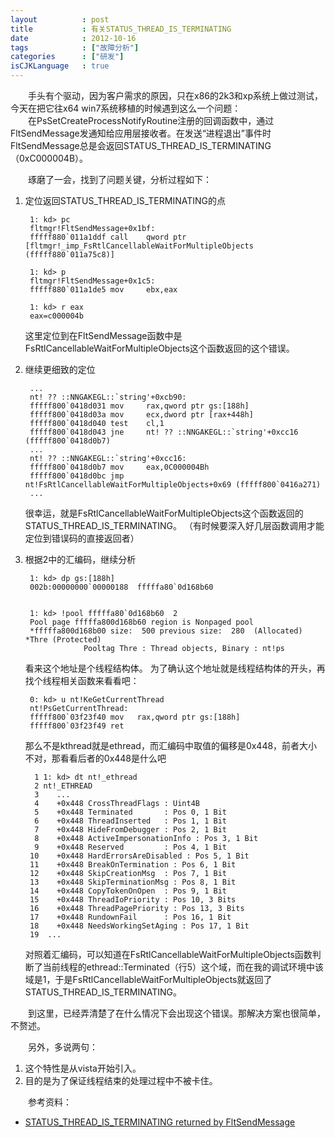 ```yaml
---
layout          : post
title           : 有关STATUS_THREAD_IS_TERMINATING
date            : 2012-10-16
tags            : ["故障分析"]
categories      : ["研发"]
isCJKLanguage   : true
---
```


　　手头有个驱动，因为客户需求的原因，只在x86的2k3和xp系统上做过测试，今天在把它往x64 win7系统移植的时候遇到这么一个问题：  
　　在PsSetCreateProcessNotifyRoutine注册的回调函数中，通过FltSendMessage发通知给应用层接收者。在发送“进程退出”事件时FltSendMessage总是会返回STATUS_THREAD_IS_TERMINATING（0xC000004B）。

　　琢磨了一会，找到了问题关键，分析过程如下：

1. 定位返回STATUS\_THREAD\_IS\_TERMINATING的点

        1: kd> pc
        fltmgr!FltSendMessage+0x1bf:
        fffff880`011a1ddf call    qword ptr [fltmgr!_imp_FsRtlCancellableWaitForMultipleObjects (fffff880`011a75c8)]
        
        1: kd> p
        fltmgr!FltSendMessage+0x1c5:
        fffff880`011a1de5 mov     ebx,eax
        
        1: kd> r eax
        eax=c000004b
   这里定位到在FltSendMessage函数中是FsRtlCancellableWaitForMultipleObjects这个函数返回的这个错误。
2. 继续更细致的定位

        ...
        nt! ?? ::NNGAKEGL::`string'+0xcb90:
        fffff800`0418d031 mov     rax,qword ptr gs:[188h]
        fffff800`0418d03a mov     ecx,dword ptr [rax+448h]
        fffff800`0418d040 test    cl,1
        fffff800`0418d043 jne     nt! ?? ::NNGAKEGL::`string'+0xcc16 (fffff800`0418d0b7)
        ...
        nt! ?? ::NNGAKEGL::`string'+0xcc16:
        fffff800`0418d0b7 mov     eax,0C000004Bh
        fffff800`0418d0bc jmp     nt!FsRtlCancellableWaitForMultipleObjects+0x69 (fffff800`0416a271)
        ...
   很幸运，就是FsRtlCancellableWaitForMultipleObjects这个函数返回的STATUS\_THREAD\_IS\_TERMINATING。
   （有时候要深入好几层函数调用才能定位到错误码的直接返回者）
3. 根据2中的汇编码，继续分析

        1: kd> dp gs:[188h]
        002b:00000000`00000188  fffffa80`0d168b60 
        
        
        1: kd> !pool fffffa80`0d168b60  2 
        Pool page fffffa800d168b60 region is Nonpaged pool
        *fffffa800d168b00 size:  500 previous size:  280  (Allocated) *Thre (Protected)
        	    	Pooltag Thre : Thread objects, Binary : nt!ps
   看来这个地址是个线程结构体。
   为了确认这个地址就是线程结构体的开头，再找个线程相关函数来看看吧：

        0: kd> u nt!KeGetCurrentThread
        nt!PsGetCurrentThread:
        fffff800`03f23f40 mov   rax,qword ptr gs:[188h]
        fffff800`03f23f49 ret
   那么不是kthread就是ethread，而汇编码中取值的偏移是0x448，前者大小不对，那看看后者的0x448是什么吧

         1 1: kd> dt nt!_ethread
         2 nt!_ETHREAD
         3    ...
         4    +0x448 CrossThreadFlags : Uint4B
         5    +0x448 Terminated       : Pos 0, 1 Bit
         6    +0x448 ThreadInserted   : Pos 1, 1 Bit
         7    +0x448 HideFromDebugger : Pos 2, 1 Bit
         8    +0x448 ActiveImpersonationInfo : Pos 3, 1 Bit
         9    +0x448 Reserved         : Pos 4, 1 Bit
        10    +0x448 HardErrorsAreDisabled : Pos 5, 1 Bit
        11    +0x448 BreakOnTermination : Pos 6, 1 Bit
        12    +0x448 SkipCreationMsg  : Pos 7, 1 Bit
        13    +0x448 SkipTerminationMsg : Pos 8, 1 Bit
        14    +0x448 CopyTokenOnOpen  : Pos 9, 1 Bit
        15    +0x448 ThreadIoPriority : Pos 10, 3 Bits
        16    +0x448 ThreadPagePriority : Pos 13, 3 Bits
        17    +0x448 RundownFail      : Pos 16, 1 Bit
        18    +0x448 NeedsWorkingSetAging : Pos 17, 1 Bit
        19 	...
   对照着汇编码，可以知道在FsRtlCancellableWaitForMultipleObjects函数判断了当前线程的ethread::Terminated（行5）这个域，而在我的调试环境中该域是1，于是FsRtlCancellableWaitForMultipleObjects就返回了STATUS\_THREAD\_IS\_TERMINATING。

　　到这里，已经弄清楚了在什么情况下会出现这个错误。那解决方案也很简单，不赘述。

　　另外，多说两句：

1. 这个特性是从vista开始引入。
2. 目的是为了保证线程结束的处理过程中不被卡住。


　　参考资料：

* [ STATUS_THREAD_IS_TERMINATING returned by FltSendMessage](http://www.osronline.com/showThread.cfm?link=110848)
